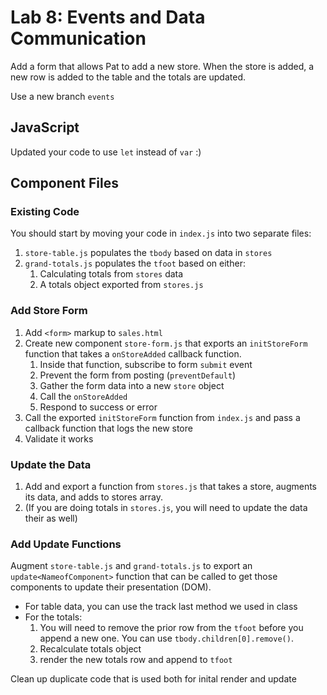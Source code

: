Lab 8: Events and Data Communication
===

Add a form that allows Pat to add a new store. When the store is added, a new row is added to the table and the
totals are updated.

Use a new branch `events`

## JavaScript

Updated your code to use `let` instead of `var` :)

## Component Files

### Existing Code

You should start by moving your code in `index.js` into two separate files:

1. `store-table.js` populates the `tbody` based on data in `stores`
2. `grand-totals.js` populates the `tfoot` based on either:
    1. Calculating totals from `stores` data
    1. A totals object exported from `stores.js`

### Add Store Form

1. Add `<form>` markup to `sales.html` 
1. Create new component `store-form.js` that exports an `initStoreForm` function that takes a `onStoreAdded` callback function.
    1. Inside that function, subscribe to form `submit` event
    1. Prevent the form from posting (`preventDefault`)
    1. Gather the form data into a new `store` object
    1. Call the `onStoreAdded`
    1. Respond to success or error
1. Call the exported `initStoreForm` function from `index.js` and pass a callback function that logs the new store
1. Validate it works

### Update the Data

1. Add and export a function from `stores.js` that takes a store, augments its data, and adds to stores array.
1. (If you are doing totals in `stores.js`, you will need to update the data their as well)

### Add Update Functions

Augment `store-table.js` and `grand-totals.js` to export an `update<NameofComponent>` function that can be called
to get those components to update their presentation (DOM).

* For table data, you can use the track last method we used in class
* For the totals:
    1. You will need to remove the prior row from the `tfoot` before you append a new one. You can use `tbody.children[0].remove()`.
    1. Recalculate totals object
    1. render the new totals row and append to `tfoot`
    
Clean up duplicate code that is used both for inital render and update
